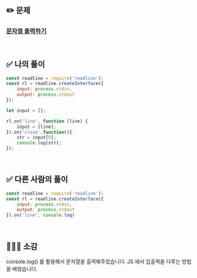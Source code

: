 ## ✏️ 문제

### [문자열 출력하기](https://school.programmers.co.kr/learn/courses/30/lessons/181952)
<br>

## ✅ 나의 풀이
```javascript
const readline = require('readline');
const rl = readline.createInterface({
    input: process.stdin,
    output: process.stdout
});

let input = [];

rl.on('line', function (line) {
    input = [line];
}).on('close',function(){
    str = input[0];
    console.log(str);
});
```
<br>

## ✅ 다른 사람의 풀이 
```javascript
const readline = require('readline');
const rl = readline.createInterface({
    input: process.stdin,
    output: process.stdout
}).on('line', console.log)
```

<br>

## 💁🏻‍♀️ 소감
console.log() 를 활용해서 문자열을 출력해주었습니다.
JS 에서 입출력을 다루는 방법을 배웠습니다.

